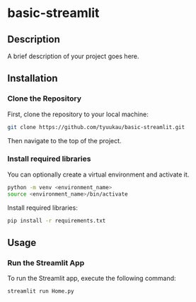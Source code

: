 # basic-streamlit

## Description

A brief description of your project goes here.

## Installation

### Clone the Repository

First, clone the repository to your local machine:

```bash
git clone https://github.com/tyuukau/basic-streamlit.git
```

Then navigate to the top of the project.

### Install required libraries

You can optionally create a virtual environment and activate it.

```bash
python -m venv <environment_name>
source <environment_name>/bin/activate
```

Install required libraries:

```bash
pip install -r requirements.txt
```

## Usage

### Run the Streamlit App

To run the Streamlit app, execute the following command:

```bash
streamlit run Home.py
```